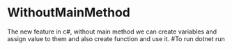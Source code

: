# WithoutMainMethod
The new feature in c#, without main method we can create variables and assign value to them and also create function and use it. #To run dotnet run

